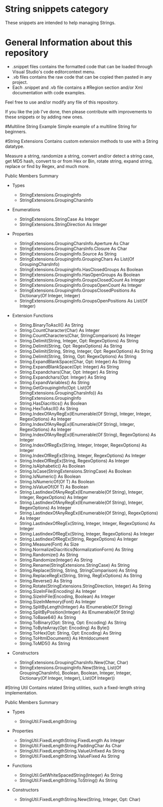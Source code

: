 # String snippets category
These snippets are intended to help managing Strings.

# General Information about this repository
 - .snippet files contains the formatted code that can be loaded through Visual Studio's code editorcontext menu.
 - .vb files contains the raw code that can be copied then pasted in any project.
 - Each .snippet and .vb file contains a #Region section and/or Xml documentation with code examples.
 
Feel free to use and/or modify any file of this repository.

If you like the job I've done, then please contribute with improvements to these snippets or by adding new ones.

#Multiline String Example
Simple example of a multiline String for beginners.

#String Extensions
Contains custom extension methods to use with a String datatype.

Measure a string, randomize a string, convert and/or detect a string case, get MD5 hash, 
convert to or from Hex or Bin, rotate string, expand string, replace or find by Regex, and much more.

Public Members Summary

 - Types
   - StringExtensions.GroupingInfo <Serializable>
   - StringExtensions.GroupingCharsInfo <Serializable>

 - Enumerations
   - StringExtensions.StringCase As Integer
   - StringExtensions.StringDirection As Integer

 - Properties
   - StringExtensions.GroupingCharsInfo.Aperture As Char
   - StringExtensions.GroupingCharsInfo.Closure As Char
   - StringExtensions.GroupingInfo.Source As String
   - StringExtensions.GroupingInfo.GroupingChars As List(Of GroupingCharsInfo)
   - StringExtensions.GroupingInfo.HasClosedGroups As Boolean
   - StringExtensions.GroupingInfo.HasOpenGroups As Boolean
   - StringExtensions.GroupingInfo.GroupsClosedCount As Integer
   - StringExtensions.GroupingInfo.GroupsOpenCount As Integer
   - StringExtensions.GroupingInfo.GroupsClosedPositions As Dictionary(Of Integer, Integer)
   - StringExtensions.GroupingInfo.GroupsOpenPositions As List(Of Integer)

 - Extension Functions
   - String.BinaryToAscII() As String
   - String.CountCharacter(Char) As Integer
   - String.CountCharacters(Char, StringComparison) As Integer
   - String.Delimit(String, Integer, Opt: RegexOptions) As String
   - String.Delimit(String, Opt: RegexOptions) As String
   - String.Delimit(String, String, Integer, Opt: RegexOptions) As String
   - String.Delimit(String, String, Opt: RegexOptions) As String
   - String.ExpandBlankSpace(Char, Opt: Integer) As String
   - String.ExpandBlankSpace(Opt: Integer) As String
   - String.Expandchars(Char, Opt: Integer) As String
   - String.Expandchars(Opt: Integer) As String
   - String.ExpandVariables() As String
   - String.GetGroupingInfo(Opt: List(Of StringExtensions.GroupingCharsInfo)) As StringExtensions.GroupingInfo
   - String.HasDiacritics() As Boolean
   - String.HexToAscII() As String
   - String.IndexOfAnyRegEx(IEnumerable(Of String), Integer, Integer, RegexOptions) As Integer
   - String.IndexOfAnyRegEx(IEnumerable(Of String), Integer, RegexOptions) As Integer
   - String.IndexOfAnyRegEx(IEnumerable(Of String), RegexOptions) As Integer
   - String.IndexOfRegEx(String, Integer, Integer, RegexOptions) As Integer
   - String.IndexOfRegEx(String, Integer, RegexOptions) As Integer
   - String.IndexOfRegEx(String, RegexOptions) As Integer
   - String.IsAlphabetic() As Boolean
   - String.IsCase(StringExtensions.StringCase) As Boolean
   - String.IsNumeric() As Boolean
   - String.IsNumericOf(Of T) As Boolean
   - String.IsValueOf(Of T) As Boolean
   - String.LastIndexOfAnyRegEx(IEnumerable(Of String), Integer, Integer, RegexOptions) As Integer
   - String.LastIndexOfAnyRegEx(IEnumerable(Of String), Integer, RegexOptions) As Integer
   - String.LastIndexOfAnyRegEx(IEnumerable(Of String), RegexOptions) As Integer
   - String.LastIndexOfRegEx(String, Integer, Integer, RegexOptions) As Integer
   - String.LastIndexOfRegEx(String, Integer, RegexOptions) As Integer
   - String.LastIndexOfRegEx(String, RegexOptions) As Integer
   - String.Measure(Font) As Size
   - String.NormalizeDiacritics(NormalizationForm) As String
   - String.Randomize() As String
   - String.Randomize(Integer) As String
   - String.Rename(StringExtensions.StringCase) As String
   - String.Replace(String, String, StringComparison) As String
   - String.ReplaceRegEx(String, String, RegExOptions) As String
   - String.Reverse() As String
   - String.Rotate(StringExtensions.StringDirection, Integer) As String
   - String.SizeInFile(Encoding) As Integer
   - String.SizeInFile(Encoding, Boolean) As Integer
   - String.SizeInMemory(Font) As Integer
   - String.SplitByLength(Integer) As IEnumerable(Of String)
   - String.SplitByPosition(Integer) As IEnumerable(Of String)
   - String.ToBase64() As String
   - String.ToBinary(Opt: String, Opt: Encoding) As String
   - String.ToByteArray(Opt: Encoding) As Byte()
   - String.ToHex(Opt: String, Opt: Encoding) As String
   - String.ToHtmlDocument() As Htmldocument
   - String.ToMD5() As String

 - Constructors
   - StringExtensions.GroupingCharsInfo.New(Char, Char)
   - StringExtensions.GroupingInfo.New(String, List(Of GroupingCharsInfo), Boolean, Boolean, Integer, Integer, Dictionary(Of Integer, Integer), List(Of Integer))

#String Util
Contains related String utilities, such a fixed-length string implementation.

Public Members Summary

 - Types
   - StringUtil.FixedLengthString <Serializable>

 - Properties
   - StringUtil.FixedLengthString.FixedLength As Integer
   - StringUtil.FixedLengthString.PaddingChar As Char
   - StringUtil.FixedLengthString.ValueUnfixed As String
   - StringUtil.FixedLengthString.ValueFixed As String

 - Functions
   - StringUtil.GetWhiteSpacedString(Integer) As String
   - StringUtil.FixedLengthString.ToString() As String

 - Constructors
   - StringUtil.FixedLengthString.New(String, Integer, Opt: Char)
